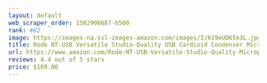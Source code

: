 ```yaml
---
layout: default 
﻿web_scraper_order: 1582906687-6500
rank: #82
image: https://images-na.ssl-images-amazon.com/images/I/619eUD65k3L.jpg
title: Rode NT-USB Versatile Studio-Quality USB Cardioid Condenser Microphone
url: https://www.amazon.com/Rode-NT-USB-Versatile-Studio-Quality-Microphone/dp/B00KQPGRRE/ref=zg_mw_musical-instruments_82?_encoding=UTF8&psc=1&refRID=RA0A6WJ8XR76W6MNNJHV
reviews: 4.4 out of 5 stars
price: $169.00 
---
```


